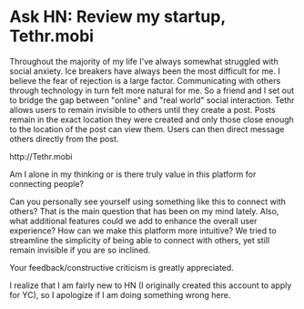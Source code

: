 # Ask HN: Review my startup, Tethr.mobi

Throughout the majority of my life I&#x27;ve always somewhat struggled with social anxiety.  Ice breakers have always been the most difficult for me.  I believe the fear of rejection is a large factor.  Communicating with others through technology in turn felt more natural for me. So a friend and I set out to bridge the gap between &quot;online&quot; and &quot;real world&quot; social interaction.  Tethr allows users to remain invisible to others until they create a post.  Posts remain in the exact location they were created and only those close enough to the location of the post can view them.  Users  can then direct message others directly from the post.<p>http:&#x2F;&#x2F;Tethr.mobi<p>Am I alone in my thinking or is there truly value in this platform for connecting people?<p>Can you personally see yourself using something like this to connect with others?  That is the main question that has been on my mind lately. Also, what additional features could we add to enhance the overall user experience?  How can we make this platform more intuitive?  We tried to streamline the simplicity of being able to connect with others, yet still remain invisible if you are so inclined.<p>Your feedback&#x2F;constructive criticism is greatly appreciated.<p>I realize that I am fairly new to HN (I originally created this account to apply for YC), so I apologize if I am doing something wrong here.
